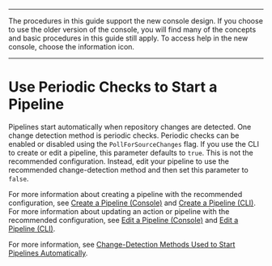 --------

The procedures in this guide support the new console design\. If you choose to use the older version of the console, you will find many of the concepts and basic procedures in this guide still apply\. To access help in the new console, choose the information icon\.

--------

# Use Periodic Checks to Start a Pipeline<a name="run-automatically-polling"></a>

Pipelines start automatically when repository changes are detected\. One change detection method is periodic checks\. Periodic checks can be enabled or disabled using the `PollForSourceChanges` flag\. If you use the CLI to create or edit a pipeline, this parameter defaults to `true`\. This is not the recommended configuration\. Instead, edit your pipeline to use the recommended change\-detection method and then set this parameter to `false`\.

For more information about creating a pipeline with the recommended configuration, see [Create a Pipeline \(Console\)](pipelines-create.md#pipelines-create-console) and [Create a Pipeline \(CLI\)](pipelines-create.md#pipelines-create-cli)\. For more information about updating an action or pipeline with the recommended configuration, see [Edit a Pipeline \(Console\)](pipelines-edit.md#pipelines-edit-console) and [Edit a Pipeline \(CLI\)](pipelines-edit.md#pipelines-edit-cli)\.

For more information, see [Change\-Detection Methods Used to Start Pipelines Automatically](pipelines-about-starting.md#change-detection-methods)\.